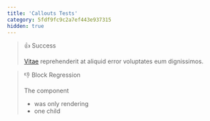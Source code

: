 ```yaml
---
title: 'Callouts Tests'
category: 5fdf9fc9c2a7ef443e937315
hidden: true
---
```


> 👍 Success
>
> <a href="http://www.google.com">Vitae</a> <span>reprehenderit</span> at aliquid error voluptates eum dignissimos.

> 👎 Block Regression
>
> The component
>
> - was only rendering
> - one child
